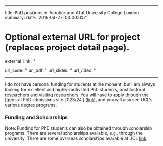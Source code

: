 
---
title: PhD positions in Robotics and AI at University College London
summary:
date: '2016-04-27T00:00:00Z'

# Optional external URL for project (replaces project detail page).
external_link: ''




url_code: ''
url_pdf: ''
url_slides: ''
url_video: ''


---

I do not have personal funding for students at the moment, but I am always looking for excellent and highly-motivated PhD students, postdoctoral researchers and visiting researchers.
You will have to apply through the [general PhD admissions site 2023/24	] ([link](https://evision.ucl.ac.uk/urd/sits.urd/run/siw_ipp_lgn.login?process=siw_ipp_app&code1=RRDCOMS4YR01&code2=0005)), and you will also see UCL's various degree programs.

### Funding and Scholarships
Note: Funding for PhD students can also be obtained through scholarship programs. There are several scholarships available, e.g., through the university. There are some overseas scholarships available at UCL [link](https://eur03.safelinks.protection.outlook.com/?url=https%3A%2F%2Fwww.ucl.ac.uk%2Fprospective-students%2Fscholarships%2Fgraduate%2Fovers-res%2Fors&amp;data=05%7C01%7Ctg444%40universityofcambridgecloud.onmicrosoft.com%7Cb4572fe1219b469a55aa08dab35e237b%7C49a50445bdfa4b79ade3547b4f3986e9%7C0%7C0%7C638019514139329648%7CUnknown%7CTWFpbGZsb3d8eyJWIjoiMC4wLjAwMDAiLCJQIjoiV2luMzIiLCJBTiI6Ik1haWwiLCJXVCI6Mn0%3D%7C3000%7C%7C%7C&amp;sdata=4JA5qc8uUhrt78%2B5GgosTDcyvWvRnRGp8DZlC5Uc3Eo%3D&amp;reserved=0).

